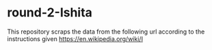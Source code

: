# round-2-Ishita


This repository scraps the data from the following url according to the instructions given
https://en.wikipedia.org/wiki/I
